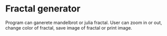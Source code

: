 # Fractal generator
 Program can ganerete mandelbrot or julia fractal. User can zoom in or out, change color of fractal, save image of fractal or print image.
